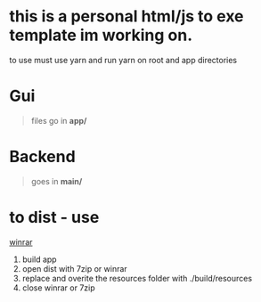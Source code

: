 # this is a personal html/js to exe template im working on.
 to use must use yarn and run yarn on root and app directories
# Gui 
>files go in  __app/__
# Backend
>goes in  __main/__

# to dist - use 
[winrar](www.rarlabs.com)
1. build app
2. open dist with 7zip or winrar
3. replace and overite the resources folder with ./build/resources
4. close winrar or 7zip